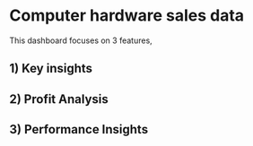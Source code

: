 
# Computer hardware sales data
This dashboard focuses on 3 features,


## 1) Key insights
## 2) Profit Analysis
## 3) Performance Insights
